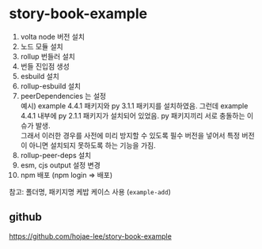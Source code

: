 # story-book-example

1. volta node 버전 설치
2. 노드 모듈 설치
3. rollup 번들러 설치
4. 번들 진입점 생성
5. esbuild 설치
6. rollup-esbuild 설치
7. peerDependencies 는 설정<br/>
   예시) example 4.4.1 패키지와 py 3.1.1 패키지를 설치하였음. 그런데 example 4.4.1 내부에 py 2.1.1 패키지가 설치되어 있었음. py 패키지끼리 서로 충돌하는 이슈가 발생. <br/>
   그래서 이러한 경우를 사전에 미리 방지할 수 있도록 필수 버전을 넣어서 특정 버전이 아니면 설치되지 못하도록 하는 기능을 가짐.
8. rollup-peer-deps 설치
9. esm, cjs output 설정 변경
10. npm 배포 (npm login => 배포)

참고: 폴더명, 패키지명 케밥 케이스 사용 (`example-add`)

## github

https://github.com/hojae-lee/story-book-example
